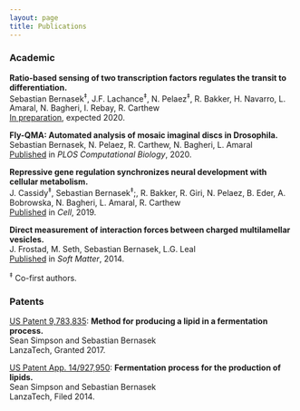 ```yaml
---
layout: page
title: Publications
---
```


### Academic

**Ratio-based sensing of two transcription factors regulates the transit to differentiation.**  
Sebastian Bernasek<sup>&Dagger;</sup>, J.F. Lachance<sup>&Dagger;</sup>, N. Pelaez<sup>&Dagger;</sup>, R. Bakker, H. Navarro, L. Amaral, N. Bagheri, I. Rebay, R. Carthew  
[In preparation](https://doi.org/10.1101/430744), expected 2020.  

**Fly-QMA: Automated analysis of mosaic imaginal discs in Drosophila.**  
Sebastian Bernasek, N. Pelaez, R. Carthew, N. Bagheri, L. Amaral  
[Published](https://doi.org/10.1371/journal.pcbi.1007406) in *PLOS Computational Biology*, 2020.

**Repressive gene regulation synchronizes neural development with cellular metabolism.**  
J. Cassidy<sup>&Dagger;</sup>, Sebastian Bernasek<sup>&Dagger;</sup>;, R. Bakker, R. Giri, N. Pelaez, B. Eder, A. Bobrowska, N. Bagheri, L. Amaral, R. Carthew  
[Published](https://doi.org/10.1016/j.cell.2019.06.023) in *Cell*, 2019.  

**Direct measurement of interaction forces between charged multilamellar vesicles.**  
J. Frostad, M. Seth, Sebastian Bernasek, L.G. Leal  
[Published](https://www.ncbi.nlm.nih.gov/pubmed/25141827) in *Soft Matter*, 2014.  

<sup>&Dagger;</sup> Co-first authors.

### Patents

[US Patent 9,783,835](https://patents.google.com/patent/US9783835B2/en): **Method for producing a lipid in a fermentation process.**  
Sean Simpson and Sebastian Bernasek  
LanzaTech, Granted 2017.  

<!-- US Patent App. 62/872,869: **Methods for Optimizing Gas Utilization.**  
Sebastian Bernasek and co-inventors.  
LanzaTech, Filed 2019.  -->

[US Patent App. 14/927,950](https://patents.google.com/patent/US20160122787A1/en): **Fermentation process for the production of lipids.**  
Sean Simpson and Sebastian Bernasek  
LanzaTech, Filed 2014.  
